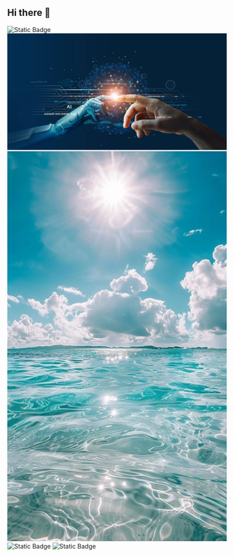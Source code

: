 ## Hi there 👋

<img alt="Static Badge" src="https://img.shields.io/badge/py-python-blue?logo=%3Cfont%20style%3D%22vertical-align%3A%20inherit%3B%22%3E%3Cfont%20style%3D%22vertical-align%3A%20inherit%3B%22%3E%233776AB%3C%2Ffont%3E%3C%2Ffont%3E">

<img src='https://github.com/vitalybell/vitalybell/blob/main/istockphoto-1206796363-612x612.jpg' alt = 'the unlimited'>

<img src='https://github.com/vitalybell/vitalybell/blob/main/%D0%91%D0%B5%D0%B7%20%D0%BD%D0%B0%D0%B7%D0%B2%D0%B0%D0%BD%D0%B8%D1%8F%20(1).jpg' alt = 'the unlimited'>

<img alt="Static Badge" src="https://img.shields.io/badge/py-torch-red?logo=%3Cfont%20style%3D%22vertical-align%3A%20inherit%3B%22%3E%3Cfont%20style%3D%22vertical-align%3A%20inherit%3B%22%3E%23EE4C2C%3C%2Ffont%3E%3C%2Ffont%3E">

<img alt="Static Badge" src="https://img.shields.io/badge/Tensor-Flou-red?logo=%3Cfont%20style%3D%22vertical-align%3A%20inherit%3B%22%3E%3Cfont%20style%3D%22vertical-align%3A%20inherit%3B%22%3E%23FF6F00%3C%2Ffont%3E%3C%2Ffont%3E">
